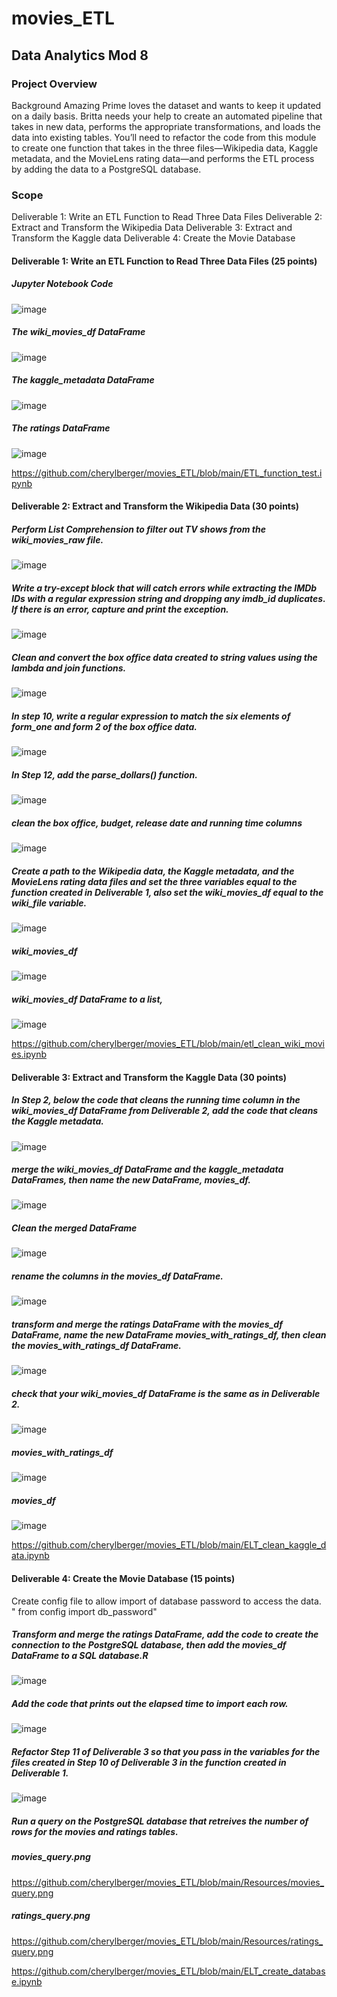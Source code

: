 # movies_ETL
## Data Analytics Mod 8
### Project Overview
Background
Amazing Prime loves the dataset and wants to keep it updated on a daily basis. Britta needs your help to create an automated pipeline that takes in new data, performs the appropriate transformations, and loads the data into existing tables. You’ll need to refactor the code from this module to create one function that takes in the three files—Wikipedia data, Kaggle metadata, and the MovieLens rating data—and performs the ETL process by adding the data to a PostgreSQL database.

### Scope
Deliverable 1: Write an ETL Function to Read Three Data Files
Deliverable 2: Extract and Transform the Wikipedia Data
Deliverable 3: Extract and Transform the Kaggle data
Deliverable 4: Create the Movie Database

#### Deliverable 1: Write an ETL Function to Read Three Data Files (25 points)

##### Jupyter Notebook Code
![image](https://user-images.githubusercontent.com/94234511/150722423-16abdb46-e478-46bd-b09f-e2cd7e341c33.png)

##### The wiki_movies_df DataFrame
![image](https://user-images.githubusercontent.com/94234511/150722460-7501df2d-3759-4d7f-859a-06e2af11a622.png)

##### The kaggle_metadata DataFrame
![image](https://user-images.githubusercontent.com/94234511/150722487-80cf2790-979c-4f2a-b8b2-801ec5c4d24d.png)

##### The ratings DataFrame
![image](https://user-images.githubusercontent.com/94234511/150722511-960cb64a-b6d8-4b48-a64f-f53fd5962128.png)

https://github.com/cherylberger/movies_ETL/blob/main/ETL_function_test.ipynb


#### Deliverable 2: Extract and Transform the Wikipedia Data (30 points)

##### Perform List Comprehension to filter out TV shows from the wiki_movies_raw file.
![image](https://user-images.githubusercontent.com/94234511/150722605-f24e62e1-e782-4b83-bf8d-2b665f4dc594.png)

##### Write a try-except block that will catch errors while extracting the IMDb IDs with a regular expression string and dropping any imdb_id duplicates. If there is an error, capture and print the exception.
![image](https://user-images.githubusercontent.com/94234511/150722637-cd236567-af00-40fc-aabd-5d1522c3d3e6.png)

##### Clean and convert the box office data created to string values using the lambda and join functions.
![image](https://user-images.githubusercontent.com/94234511/150722679-4dd94b03-8835-442b-8d51-9c81af4bcac6.png)

##### In step 10, write a regular expression to match the six elements of form_one and form 2 of the box office data.
![image](https://user-images.githubusercontent.com/94234511/150722758-3bd4dace-e06f-483a-a354-8dd5d382123c.png)

##### In Step 12, add the parse_dollars() function.
![image](https://user-images.githubusercontent.com/94234511/150722789-f8d778a8-40bc-4273-ae3a-eb0124ab2c31.png)

##### clean the box office, budget, release date and running time columns
![image](https://user-images.githubusercontent.com/94234511/150722829-84aa3323-01c8-4e46-9435-cf3720d9d53e.png)

##### Create a path to the Wikipedia data, the Kaggle metadata, and the MovieLens rating data files and set the three variables equal to the function created in Deliverable 1, also set the wiki_movies_df equal to the wiki_file variable.
![image](https://user-images.githubusercontent.com/94234511/150722916-38053bf3-7c40-4e35-882f-fc8400e57401.png)

##### wiki_movies_df
![image](https://user-images.githubusercontent.com/94234511/150722956-270d79af-b58b-4a5f-bbe3-93875d058c74.png)

##### wiki_movies_df DataFrame to a list,
![image](https://user-images.githubusercontent.com/94234511/150722974-44aded79-f3d2-44f4-89f7-e107177a5c2e.png)

https://github.com/cherylberger/movies_ETL/blob/main/etl_clean_wiki_movies.ipynb

#### Deliverable 3: Extract and Transform the Kaggle Data (30 points)

##### In Step 2, below the code that cleans the running time column in the wiki_movies_df DataFrame from Deliverable 2, add the code that cleans the Kaggle metadata.
![image](https://user-images.githubusercontent.com/94234511/150723536-41f3a589-fb44-4efc-9c31-deffe352e03a.png)

##### merge the wiki_movies_df DataFrame and the kaggle_metadata DataFrames, then name the new DataFrame, movies_df.
![image](https://user-images.githubusercontent.com/94234511/150723587-04dd7fe3-9ae4-441d-b97e-44ea0a01ced2.png)

##### Clean the merged DataFrame
![image](https://user-images.githubusercontent.com/94234511/150723623-e5787957-a557-4896-95eb-0c595959e14a.png)

##### rename the columns in the movies_df DataFrame.
![image](https://user-images.githubusercontent.com/94234511/150723653-2da49e8f-4903-4a7a-a448-a5e38f798096.png)

##### transform and merge the ratings DataFrame with the movies_df DataFrame, name the new DataFrame movies_with_ratings_df, then clean the movies_with_ratings_df DataFrame.
![image](https://user-images.githubusercontent.com/94234511/150723682-2da67082-a550-4ea1-9413-f5a602fb9d66.png)

##### check that your wiki_movies_df DataFrame is the same as in Deliverable 2.
![image](https://user-images.githubusercontent.com/94234511/150723741-b110df38-4598-42cf-b25c-a910c3d3109e.png)

##### movies_with_ratings_df
![image](https://user-images.githubusercontent.com/94234511/150723768-32887cd1-8de4-4b20-b404-003bcf915e1b.png)

##### movies_df
![image](https://user-images.githubusercontent.com/94234511/150723798-1ff215f8-6354-4653-a02e-955709321732.png)

https://github.com/cherylberger/movies_ETL/blob/main/ELT_clean_kaggle_data.ipynb

#### Deliverable 4: Create the Movie Database (15 points)
Create config file to allow import of database password to access the data. 
" from config import db_password" 

##### Transform and merge the ratings DataFrame, add the code to create the connection to the PostgreSQL database, then add the movies_df DataFrame to a SQL database.R
![image](https://user-images.githubusercontent.com/94234511/150723227-42396ea0-e884-4b9d-87fa-5736ba9be232.png)

##### Add the code that prints out the elapsed time to import each row.
![image](https://user-images.githubusercontent.com/94234511/150723315-38999cbc-57f8-43c8-8f1a-bfa6dd6d25bb.png)

##### Refactor Step 11 of Deliverable 3 so that you pass in the variables for the files created in Step 10 of Deliverable 3 in the function created in Deliverable 1.
![image](https://user-images.githubusercontent.com/94234511/150723059-1f9120b1-8942-4166-9dd3-528c38927dfe.png)

##### Run a query on the PostgreSQL database that retreives the number of rows for the movies and ratings tables.

##### movies_query.png 
https://github.com/cherylberger/movies_ETL/blob/main/Resources/movies_query.png

##### ratings_query.png
https://github.com/cherylberger/movies_ETL/blob/main/Resources/ratings_query.png

https://github.com/cherylberger/movies_ETL/blob/main/ELT_create_database.ipynb
